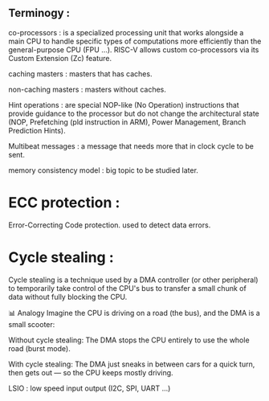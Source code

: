 ## Terminogy :

co-processors : is a specialized processing unit that works alongside a main CPU to handle specific types of computations more efficiently than the general-purpose CPU (FPU ...). RISC-V allows custom co-processors via its Custom Extension (Zc) feature.

caching masters : masters that has caches.

non-caching masters : masters without caches.

Hint operations : are special NOP-like (No Operation) instructions that provide guidance to the processor but do not change the architectural state (NOP, Prefetching (pld instruction in ARM), Power Management, Branch Prediction Hints).

Multibeat messages : a message that needs more that in clock cycle to be sent.

memory consistency model : big topic to be studied later.

# ECC protection :
Error-Correcting Code protection. used to detect data errors.

# Cycle stealing : 
Cycle stealing is a technique used by a DMA controller (or other peripheral) to temporarily take control of the CPU's bus to transfer a small chunk of data without fully blocking the CPU.

📊 Analogy
Imagine the CPU is driving on a road (the bus), and the DMA is a small scooter:

Without cycle stealing: The DMA stops the CPU entirely to use the whole road (burst mode).

With cycle stealing: The DMA just sneaks in between cars for a quick turn, then gets out — so the CPU keeps mostly driving.

LSIO : low speed input output (I2C, SPI, UART ...)


